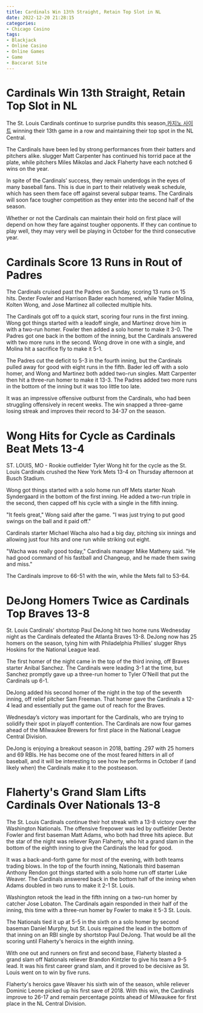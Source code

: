 ```yaml
---
title: Cardinals Win 13th Straight, Retain Top Slot in NL
date: 2022-12-20 21:28:15
categories:
- Chicago Casino
tags:
- Blackjack
- Online Casino
- Online Games
- Game
- Baccarat Site
---
```



#  Cardinals Win 13th Straight, Retain Top Slot in NL

The St. Louis Cardinals continue to surprise pundits this season,[카지노 사이트](https://choegocasino.com/) winning their 13th game in a row and maintaining their top spot in the NL Central.

The Cardinals have been led by strong performances from their batters and pitchers alike. slugger Matt Carpenter has continued his torrid pace at the plate, while pitchers Miles Mikolas and Jack Flaherty have each notched 6 wins on the year.

In spite of the Cardinals’ success, they remain underdogs in the eyes of many baseball fans. This is due in part to their relatively weak schedule, which has seen them face off against several subpar teams. The Cardinals will soon face tougher competition as they enter into the second half of the season.

Whether or not the Cardinals can maintain their hold on first place will depend on how they fare against tougher opponents. If they can continue to play well, they may very well be playing in October for the third consecutive year.

#  Cardinals Score 13 Runs in Rout of Padres

The Cardinals cruised past the Padres on Sunday, scoring 13 runs on 15 hits. Dexter Fowler and Harrison Bader each homered, while Yadier Molina, Kolten Wong, and Jose Martinez all collected multiple hits.

The Cardinals got off to a quick start, scoring four runs in the first inning. Wong got things started with a leadoff single, and Martinez drove him in with a two-run homer. Fowler then added a solo homer to make it 3-0. The Padres got one back in the bottom of the inning, but the Cardinals answered with two more runs in the second. Wong drove in one with a single, and Molina hit a sacrifice fly to make it 5-1.

The Padres cut the deficit to 5-3 in the fourth inning, but the Cardinals pulled away for good with eight runs in the fifth. Bader led off with a solo homer, and Wong and Martinez both added two-run singles. Matt Carpenter then hit a three-run homer to make it 13-3. The Padres added two more runs in the bottom of the inning but it was too little too late.

It was an impressive offensive outburst from the Cardinals, who had been struggling offensively in recent weeks. The win snapped a three-game losing streak and improves their record to 34-37 on the season.

#  Wong Hits for Cycle as Cardinals Beat Mets 13-4

ST. LOUIS, MO - Rookie outfielder Tyler Wong hit for the cycle as the St. Louis Cardinals crushed the New York Mets 13-4 on Thursday afternoon at Busch Stadium.

Wong got things started with a solo home run off Mets starter Noah Syndergaard in the bottom of the first inning. He added a two-run triple in the second, then capped off his cycle with a single in the fifth inning.

"It feels great," Wong said after the game. "I was just trying to put good swings on the ball and it paid off."

Cardinals starter Michael Wacha also had a big day, pitching six innings and allowing just four hits and one run while striking out eight.

"Wacha was really good today," Cardinals manager Mike Matheny said. "He had good command of his fastball and Changeup, and he made them swing and miss."

The Cardinals improve to 66-51 with the win, while the Mets fall to 53-64.

#  DeJong Homers Twice as Cardinals Top Braves 13-8

St. Louis Cardinals’ shortstop Paul DeJong hit two home runs Wednesday night as the Cardinals defeated the Atlanta Braves 13-8. DeJong now has 25 homers on the season, tying him with Philadelphia Phillies’ slugger Rhys Hoskins for the National League lead.

The first homer of the night came in the top of the third inning, off Braves starter Anibal Sanchez. The Cardinals were leading 3-1 at the time, but Sanchez promptly gave up a three-run homer to Tyler O’Neill that put the Cardinals up 6-1.

DeJong added his second homer of the night in the top of the seventh inning, off relief pitcher Sam Freeman. That homer gave the Cardinals a 12-4 lead and essentially put the game out of reach for the Braves.

Wednesday’s victory was important for the Cardinals, who are trying to solidify their spot in playoff contention. The Cardinals are now four games ahead of the Milwaukee Brewers for first place in the National League Central Division.

DeJong is enjoying a breakout season in 2018, batting .297 with 25 homers and 69 RBIs. He has become one of the most feared hitters in all of baseball, and it will be interesting to see how he performs in October if (and likely when) the Cardinals make it to the postseason.

#  Flaherty's Grand Slam Lifts Cardinals Over Nationals 13-8

The St. Louis Cardinals continue their hot streak with a 13-8 victory over the Washington Nationals. The offensive firepower was led by outfielder Dexter Fowler and first baseman Matt Adams, who both had three hits apiece. But the star of the night was reliever Ryan Flaherty, who hit a grand slam in the bottom of the eighth inning to give the Cardinals the lead for good.

It was a back-and-forth game for most of the evening, with both teams trading blows. In the top of the fourth inning, Nationals third baseman Anthony Rendon got things started with a solo home run off starter Luke Weaver. The Cardinals answered back in the bottom half of the inning when Adams doubled in two runs to make it 2-1 St. Louis.

Washington retook the lead in the fifth inning on a two-run homer by catcher Jose Lobaton. The Cardinals again responded in their half of the inning, this time with a three-run homer by Fowler to make it 5-3 St. Louis.

The Nationals tied it up at 5-5 in the sixth on a solo homer by second baseman Daniel Murphy, but St. Louis regained the lead in the bottom of that inning on an RBI single by shortstop Paul DeJong. That would be all the scoring until Flaherty's heroics in the eighth inning.

With one out and runners on first and second base, Flaherty blasted a grand slam off Nationals reliever Brandon Kintzler to give his team a 9-5 lead. It was his first career grand slam, and it proved to be decisive as St. Louis went on to win by five runs.

Flaherty's heroics gave Weaver his sixth win of the season, while reliever Dominic Leone picked up his first save of 2018. With this win, the Cardinals improve to 26-17 and remain percentage points ahead of Milwaukee for first place in the NL Central Division.